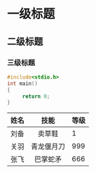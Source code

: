 # 一级标题
## 二级标题
### 三级标题

```c
#include<stdio.h>
int main()
{
     return 0;
}
```
|姓名|技能|等级|
-:|:-:|:-
|刘备|卖草鞋|1|
|关羽|青龙偃月刀|999|
|张飞|巴掌蛇矛|666|

